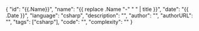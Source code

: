 {
"id": "{{.Name}}",
"name": "{{ replace .Name "-" " " | title }}",
"date": "{{ .Date }}",
"language": "csharp",
"description": "",
"author": "",
"authorURL": "",
"tags": ["csharp"],
"code": "",
"complexity": ""
}
